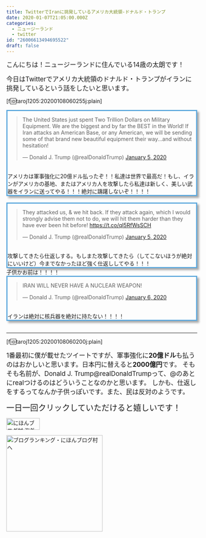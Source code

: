 ```yaml
---
title: TwitterでIranに挑発しているアメリカ大統領-ドナルド・トランプ
date: 2020-01-07T21:05:00.000Z
categories:
  - ニュージーランド
  - twitter
id: "26006613494695522"
draft: false
---
```

<span style="font-size: 120%">こんにちは！ニュージーランドに住んでいる14歳の太朗です！</span>

<span style="font-size: 120%">今日はTwitterでアメリカ大統領のドナルド・トランプがイランに挑発しているという話をしたいと思います。</span>

[f:id:taroj1205:20200108060255j:plain]

<div style="border: 3px solid rgb(94, 169, 221); box-shadow: 5px 5px 5px #AAA;">
<blockquote class="twitter-tweet"><p lang="en" dir="ltr">The United States just spent Two Trillion Dollars on Military Equipment. We are the biggest and by far the BEST in the World! If Iran attacks an American Base, or any American, we will be sending some of that brand new beautiful equipment their way...and without hesitation!</p>&mdash; Donald J. Trump (@realDonaldTrump) <a href="https://twitter.com/realDonaldTrump/status/1213689342272659456?ref_src=twsrc%5Etfw">January 5, 2020</a></blockquote> <script async src="https://platform.twitter.com/widgets.js" charset="utf-8"></script> <br />
アメリカは軍事強化に20億ドル払ったぞ！！私達は世界で最高だ！もし、イランがアメリカの基地、またはアメリカ人を攻撃したら私達は新しく、美しい武器をイランに送ってやる！！！絶対に躊躇しないぞ！！！！</div><br />


<!-- more -->



<div style="border: 3px solid rgb(94, 169, 221); box-shadow: 5px 5px 5px #AAA;">
<blockquote class="twitter-tweet"><p lang="en" dir="ltr">They attacked us, &amp; we hit back. If they attack again, which I would strongly advise them not to do, we will hit them harder than they have ever been hit before! <a href="https://t.co/qI5RfWsSCH">https://t.co/qI5RfWsSCH</a></p>&mdash; Donald J. Trump (@realDonaldTrump) <a href="https://twitter.com/realDonaldTrump/status/1213684819537932293?ref_src=twsrc%5Etfw">January 5, 2020</a></blockquote> <script async src="https://platform.twitter.com/widgets.js" charset="utf-8"></script> <br />
攻撃してきたら仕返しする。もしまた攻撃してきたら（してこないほうが絶対にいいけど）今までなかったほど強く仕返ししてやる！！！<br /></div>
子供かお前は！！！！
<br />

<div style="border: 3px solid rgb(94, 169, 221); box-shadow: 5px 5px 5px #AAA;">
<blockquote class="twitter-tweet"><p lang="en" dir="ltr">IRAN WILL NEVER HAVE A NUCLEAR WEAPON!</p>&mdash; Donald J. Trump (@realDonaldTrump) <a href="https://twitter.com/realDonaldTrump/status/1214197038063243266?ref_src=twsrc%5Etfw">January 6, 2020</a></blockquote> <script async src="https://platform.twitter.com/widgets.js" charset="utf-8"></script> <br />
イランは絶対に核兵器を絶対に持たない！！！！
</div><br />

<hr />

[f:id:taroj1205:20200108060200j:plain]

<span style="font-size: 120%">
1番最初に僕が載せたツイートですが、軍事強化に<b>20億ドル</b>も払うのはおかしいと思います。日本円に替えると<b>2000億円</b>です。
そもそも名前が、Donald J. Trump@realDonaldTrumpって、@のあとにrealつけるのはどういうことなのかと思います。
しかも、仕返しをするってなんか子供っぽいです。また、民は反対のようです。</span>


<span style="font-size: 150%">一日一回クリックしていただけると嬉しいです！</span>
<p><a href="https://overseas.blogmura.com/ranking/in?p_cid=10927073" target="_blank"><img src="https://b.blogmura.com/overseas/88_31.gif" alt="にほんブログ村 海外生活ブログへ" width="88" height="31" border="0" /></a></p>
<p><a href="https://blogmura.com/ranking/in?p_cid=10927073" target="_blank"><img src="https://b.blogmura.com/original/11502" alt="ブログランキング・にほんブログ村へ" width="254" border="0" /></a></p>
